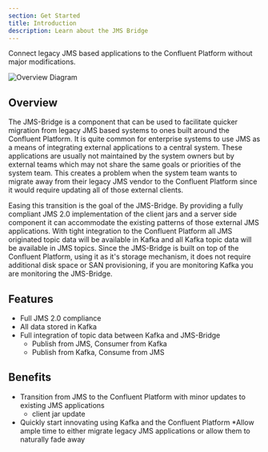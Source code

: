 ```yaml
---
section: Get Started
title: Introduction
description: Learn about the JMS Bridge
---
```


Connect legacy JMS based applications to the Confluent Platform without major modifications.

![Overview Diagram](/overview-diagram.png)

## Overview

The JMS-Bridge is a component that can be used to facilitate quicker migration from legacy JMS based systems to ones built around the Confluent Platform. It is quite common for enterprise systems to use JMS as a means of integrating external applications to a central system. These applications are usually not maintained by the system owners but by external teams which may not share the same goals or priorities of the system team. This creates a problem when the system team wants to migrate away from their legacy JMS vendor to the Confluent Platform since it would require updating all of those external clients.

Easing this transition is the goal of the JMS-Bridge. By providing a fully compliant JMS 2.0 implementation of the client jars and a server side component it can accommodate the existing patterns of those external JMS applications. With tight integration to the Confluent Platform all JMS originated topic data will be available in Kafka and all Kafka topic data will be available in JMS topics. Since the JMS-Bridge is built on top of the Confluent Platform, using it as it's storage mechanism, it does not require additional disk space or SAN provisioning, if you are monitoring Kafka you are monitoring the JMS-Bridge.

## Features

- Full JMS 2.0 compliance
- All data stored in Kafka
- Full integration of topic data between Kafka and JMS-Bridge
  - Publish from JMS, Consumer from Kafka
  - Publish from Kafka, Consume from JMS

## Benefits

- Transition from JMS to the Confluent Platform with minor updates to existing JMS applications
  - client jar update
- Quickly start innovating using Kafka and the Confluent Platform
  \*Allow ample time to either migrate legacy JMS applications or allow them to naturally fade away
